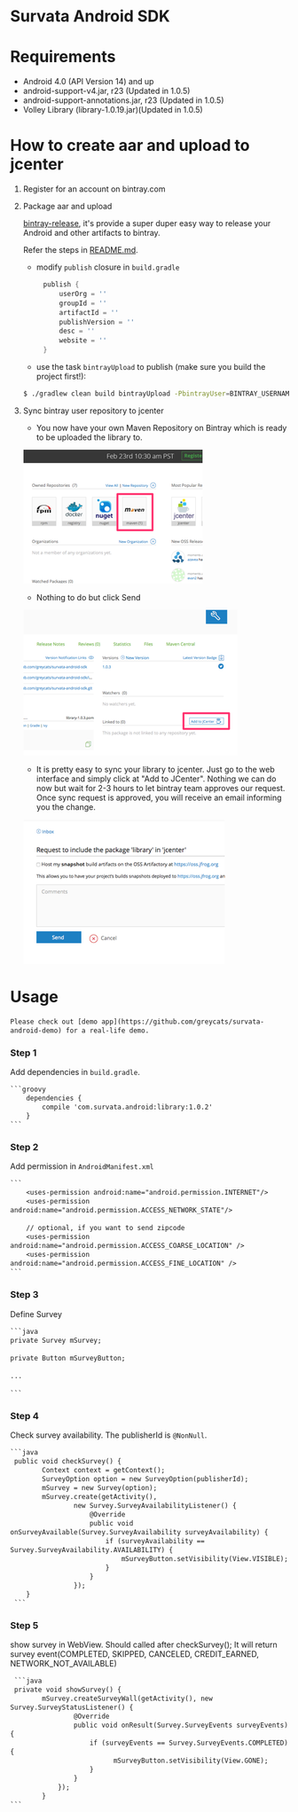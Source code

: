 Survata Android SDK
====================

# Requirements #

- Android 4.0 (API Version 14) and up
- android-support-v4.jar, r23 (Updated in 1.0.5)
- android-support-annotations.jar, r23 (Updated in 1.0.5)
- Volley Library (library-1.0.19.jar)(Updated in 1.0.5)

# How to create aar and upload to jcenter #

1.  Register for an account on bintray.com

2.  Package aar and upload

    [bintray-release](https://github.com/novoda/bintray-release), it's provide a super duper easy way to release your Android and other artifacts to bintray.
    
    Refer the steps in [README.md](https://github.com/novoda/bintray-release/blob/master/README.md). 
    
    * modify `publish` closure in `build.gradle`
    
    ```groovy
         publish {
             userOrg = ''
             groupId = ''
             artifactId = ''
             publishVersion = ''
             desc = ''
             website = ''
         }
    ```
    
    * use the task `bintrayUpload` to publish (make sure you build the project first!):
    
    ```bash
    $ ./gradlew clean build bintrayUpload -PbintrayUser=BINTRAY_USERNAME -PbintrayKey=BINTRAY_KEY -PdryRun=false
    ```

3.  Sync bintray user repository to jcenter

    * You now have your own Maven Repository on Bintray which is ready to be uploaded the library to.
    
    [![ScreenShot](step1.png)](https://github.com/greycats/survata-android-sdk/blob/development/step1.png)


    * Nothing to do but click Send
    
    [![ScreenShot](step2.png)](https://github.com/greycats/survata-android-sdk/blob/development/step2.png)


    * It is pretty easy to sync your library to jcenter. Just go to the web interface and simply click at "Add to JCenter".
    Nothing we can do now but wait for 2-3 hours to let bintray team approves our request. Once sync request is approved, you will receive an email informing you the change. 
    
    [![ScreenShot](step3.png)](https://github.com/greycats/survata-android-sdk/blob/development/step3.png)

# Usage #

    Please check out [demo app](https://github.com/greycats/survata-android-demo) for a real-life demo.

### Step 1

Add dependencies in `build.gradle`.

    ```groovy
        dependencies {
            compile 'com.survata.android:library:1.0.2'
        }
    ```
### Step 2

Add permission in `AndroidManifest.xml`

    ```
        <uses-permission android:name="android.permission.INTERNET"/>
        <uses-permission android:name="android.permission.ACCESS_NETWORK_STATE"/>
        
        // optional, if you want to send zipcode
        <uses-permission android:name="android.permission.ACCESS_COARSE_LOCATION" />
        <uses-permission android:name="android.permission.ACCESS_FINE_LOCATION" />
    ```
    

### Step 3

Define Survey

    ```java
    private Survey mSurvey;
    
    private Button mSurveyButton;
    
    ...
    
    ```

### Step 4

Check survey availability. The publisherId is `@NonNull`.

    ```java
     public void checkSurvey() {
            Context context = getContext();
            SurveyOption option = new SurveyOption(publisherId);
            mSurvey = new Survey(option);
            mSurvey.create(getActivity(),
                    new Survey.SurveyAvailabilityListener() {
                        @Override
                        public void onSurveyAvailable(Survey.SurveyAvailability surveyAvailability) {
                            if (surveyAvailability == Survey.SurveyAvailability.AVAILABILITY) {
                                mSurveyButton.setVisibility(View.VISIBLE);
                            }
                        }
                    });
        }
     ```

### Step 5  

show survey in WebView. Should called after checkSurvey();
It will return survey event(COMPLETED, SKIPPED, CANCELED, CREDIT_EARNED, NETWORK_NOT_AVAILABLE)
     
     ```java
     private void showSurvey() {                
            mSurvey.createSurveyWall(getActivity(), new Survey.SurveyStatusListener() {
                    @Override
                    public void onResult(Survey.SurveyEvents surveyEvents) {
                        if (surveyEvents == Survey.SurveyEvents.COMPLETED) {
                              mSurveyButton.setVisibility(View.GONE);
                        }
                    }
                });
            }
    ```